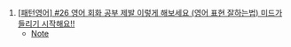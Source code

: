 1. [[패턴영어] #26 영어 회화 공부 제발 이렇게 해보세요 (영어 표현 잘하는법) 미드가 들리기 시작해요!!](https://youtu.be/Ux-RbYfSleA)
    - [Note](./Note/패턴영어_26.md)